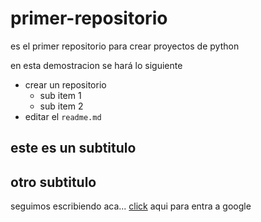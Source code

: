 # primer-repositorio
es el primer repositorio para crear proyectos de python

en esta demostracion se hará lo siguiente
* crear un repositorio
  - sub item 1
  - sub item 2
* editar el `readme.md`

## este es un subtitulo

## otro subtitulo

seguimos escribiendo aca...
[click](www.google.com) aqui para entra a google
